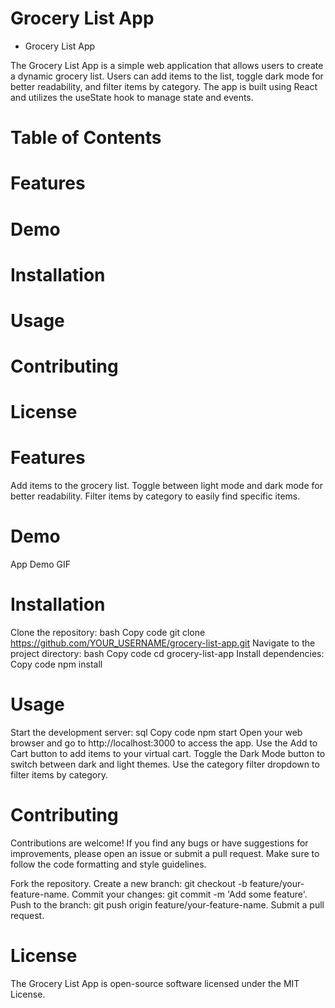 # Grocery List App

* Grocery List App

The Grocery List App is a simple web application that allows users to create a dynamic grocery list. Users can add items to the list, toggle dark mode for better readability, and filter items by category. The app is built using React and utilizes the useState hook to manage state and events.

# Table of Contents

# Features
# Demo
# Installation
# Usage
# Contributing
# License
# Features

Add items to the grocery list.
Toggle between light mode and dark mode for better readability.
Filter items by category to easily find specific items.

# Demo
App Demo GIF

# Installation
Clone the repository:
bash
Copy code
git clone https://github.com/YOUR_USERNAME/grocery-list-app.git
Navigate to the project directory:
bash
Copy code
cd grocery-list-app
Install dependencies:
Copy code
npm install
# Usage

Start the development server:
sql
Copy code
npm start
Open your web browser and go to http://localhost:3000 to access the app.
Use the Add to Cart button to add items to your virtual cart.
Toggle the Dark Mode button to switch between dark and light themes.
Use the category filter dropdown to filter items by category.
# Contributing
Contributions are welcome! If you find any bugs or have suggestions for improvements, please open an issue or submit a pull request. Make sure to follow the code formatting and style guidelines.

Fork the repository.
Create a new branch: git checkout -b feature/your-feature-name.
Commit your changes: git commit -m 'Add some feature'.
Push to the branch: git push origin feature/your-feature-name.
Submit a pull request.
# License
The Grocery List App is open-source software licensed under the MIT License.

